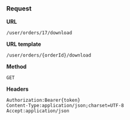 ### Request

**URL**

`/user/orders/17/download`

**URL template**

`/user/orders/{orderId}/download`

**Method**

`GET`

**Headers**

`Authorization:Bearer{token}`  
`Content-Type:application/json;charset=UTF-8`  
`Accept:application/json`  
